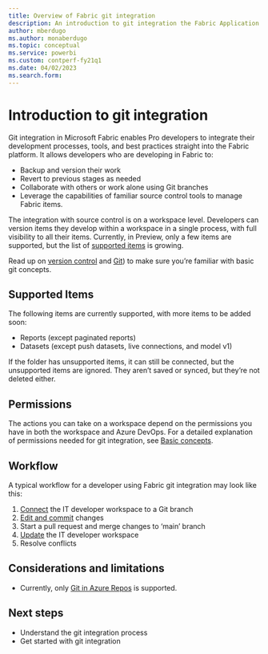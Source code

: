 ```yaml
---
title: Overview of Fabric git integration 
description: An introduction to git integration the Fabric Application lifecycle management (ALM) tool
author: mberdugo
ms.author: monaberdugo
ms.topic: conceptual
ms.service: powerbi
ms.custom: contperf-fy21q1
ms.date: 04/02/2023
ms.search.form: 
---
```


# Introduction to git integration

Git integration in Microsoft Fabric enables Pro developers to integrate their development processes, tools, and best practices straight into the Fabric platform. It allows developers who are developing in Fabric to:

* Backup and version their work
* Revert to previous stages as needed
* Collaborate with others or work alone using Git branches
* Leverage the capabilities of familiar source control tools to manage Fabric items.

The integration with source control is on a workspace level. Developers can version items they develop within a workspace in a single process, with full visibility to all their items. Currently, in Preview, only a few items are supported, but the list of [supported items](#supported-items) is growing.

Read up on [version control](/devops/develop/git/what-is-version-control) and [Git](/devops/develop/git/what-is-git)) to make sure you’re familiar with basic git concepts.

## Supported Items

The following items are currently supported, with more items to be added soon:

* Reports (except paginated reports)
* Datasets (except push datasets, live connections, and model v1)

If the folder has unsupported items, it can still be connected, but the unsupported items are ignored. They aren’t saved or synced, but they’re not deleted either.

## Permissions

The actions you can take on a workspace depend on the permissions you have in both the workspace and Azure DevOps. For a detailed explanation of permissions needed for git integration, see [Basic concepts](./git-integration-process.md#permissions).

## Workflow

A typical workflow for a developer using Fabric git integration may look like this:

1. [Connect](./git-get-started.md#connect-a-workspace-to-an-azure-repo) the IT developer workspace to a Git branch​
1. [Edit and commit](./git-get-started.md#commit-changes-to-git) changes​
1. Start a pull request and merge changes to ‘main’ branch​
1. [Update](./git-get-started.md#update-workspace-from-git) the IT developer workspace
1. Resolve conflicts

## Considerations and limitations

* Currently, only [Git in Azure Repos](/en-us/azure/devops/user-guide/code-with-git) is supported.

## Next steps

* Understand the git integration process
* Get started with git integration
